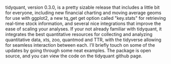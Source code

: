 tidyquant, version 0.3.0, is a pretty sizable release that includes a little bit for everyone, including new financial charting and moving average geoms for use with ggplot2, a new tq_get get option called "key.stats" for retrieving real-time stock information, and several nice integrations that improve the ease of scaling your analyses. If your not already familiar with tidyquant, it integrates the best quantitative resources for collecting and analyzing quantitative data, xts, zoo, quantmod and TTR, with the tidyverse allowing for seamless interaction between each. I’ll briefly touch on some of the updates by going through some neat examples. The package is open source, and you can view the code on the tidyquant github page.

